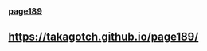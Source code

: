### [page189](https://takagotch.github.io/page189) 
https://takagotch.github.io/page189/
---




```

```


```

```


```

```


```

```


